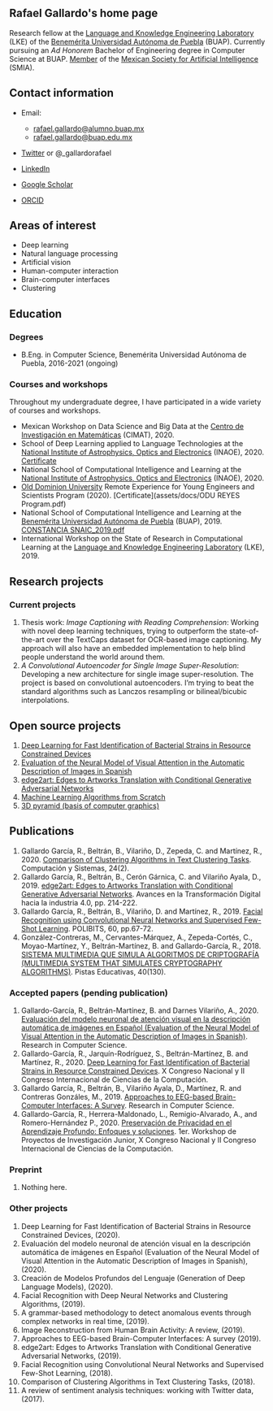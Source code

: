 ## Rafael Gallardo's home page

Research fellow at the [Language and Knowledge Engineering Laboratory](http://www.lke.buap.mx/) (LKE) of the [Benemérita Universidad Autónoma de Puebla](https://www.buap.mx/) (BUAP). Currently pursuing an *Ad Honorem* Bachelor of Engineering degree in Computer Science at BUAP. [Member](assets/docs/ConstanciaSocioSMIAc65.pdf) of the [Mexican Society for Artificial Intelligence](http://smia.mx/) (SMIA).

## Contact information
- Email:
  * rafael.gallardo@alumno.buap.mx
  * rafael.gallardo@buap.edu.mx

- [Twitter](https://twitter.com/_gallardorafael) or @_gallardorafael
- [LinkedIn](https://www.linkedin.com/in/gallardo-garcia-r/)
- [Google Scholar](https://scholar.google.com/citations?user=OGxJCHoAAAAJ)
- [ORCID](https://orcid.org/0000-0001-5085-3501)

## Areas of interest
- Deep learning
- Natural language processing
- Artificial vision
- Human-computer interaction
- Brain-computer interfaces
- Clustering

## Education

### Degrees
- B.Eng. in Computer Science, Benemérita Universidad Autónoma de Puebla, 2016-2021 (ongoing)

### Courses and workshops
Throughout my undergraduate degree, I have participated in a wide variety of courses and workshops.

- Mexican Workshop on Data Science and Big Data at the [Centro de Investigación en Matemáticas](https://www.cimat.mx/) (CIMAT), 2020.
- School of Deep Learning applied to Language Technologies at the
[National Institute of Astrophysics, Optics and Electronics](https://www.inaoep.mx/) (INAOE), 2020. [Certificate](assets/docs/Reconocimiento_Taller_CD_BD_2020_Rafael_Gallardo_García.pdf)
- National School of Computational Intelligence and Learning at the
[National Institute of Astrophysics, Optics and Electronics](https://www.inaoep.mx/) (INAOE), 2020.
- [Old Dominion University](https://www.odu.edu/) Remote Experience for Young Engineers
and Scientists Program (2020). [Certificate](assets/docs/ODU REYES Program.pdf)
- National School of Computational Intelligence and Learning at the
[Benemérita Universidad Autónoma de Puebla](https://www.buap.mx/) (BUAP), 2019. [CONSTANCIA SNAIC_2019.pdf](Certificate)
- International Workshop on the State of Research in Computational
Learning at the [Language and Knowledge Engineering Laboratory](http://www.lke.buap.mx/) (LKE), 2019.

## Research projects

### Current projects
1. Thesis work: *Image Captioning with Reading Comprehension*: Working with novel deep learning techniques, trying to outperform the
state-of-the-art over the TextCaps dataset for OCR-based image captioning. My approach will also have an embedded implementation to help blind people understand the world around them.
2. *A Convolutional Autoencoder for Single Image Super-Resolution*: Developing a new architecture for single image super-resolution. The
project is based on convolutional autoencoders. I’m trying to beat the standard algorithms such as Lanczos resampling or bilineal/bicubic interpolations.

## Open source projects
1. [Deep Learning for Fast Identification of Bacterial Strains in Resource Constrained Devices](https://github.com/gallardorafael/bacterialidentification)
2. [Evaluation of the Neural Model of Visual Attention in the Automatic Description of Images in Spanish](https://github.com/gallardorafael/ShowAttendTell_Flickr8k_Spanish)
3. [edge2art: Edges to Artworks Translation with Conditional Generative Adversarial Networks](https://github.com/gallardorafael/edge2art)
4. [Machine Learning Algorithms from Scratch](https://github.com/gallardorafael/ML_From_Scratch)
5. [3D pyramid (basis of computer graphics)](https://github.com/gallardorafael/3dpyramid)

## Publications
1. Gallardo García, R., Beltrán, B., Vilariño, D., Zepeda, C. and Martínez, R., 2020. [Comparison of Clustering Algorithms in Text Clustering Tasks](https://cys.cic.ipn.mx/ojs/index.php/CyS/article/view/3369). Computación y Sistemas, 24(2).
2. Gallardo García, R., Beltrán, B., Cerón Gárnica, C. and Vilariño Ayala, D., 2019. [edge2art: Edges to Artworks Translation with Conditional Generative Adversarial Networks](http://www.aniei.org.mx/Archivos/Memorias/Libro_Electronico_CNCIIC2019.pdf). Avances en la Transformación Digital hacia la industria 4.0, pp. 214-222.
3. Gallardo García, R., Beltrán, B., Vilariño, D. and Martínez, R., 2019. [Facial Recognition using Convolutional Neural Networks and Supervised Few-Shot Learning](https://www.cys.cic.ipn.mx/ojs/index.php/polibits/article/view/3859/3142). POLIBITS, 60, pp.67-72.
4. González-Contreras, M., Cervantes-Márquez, A., Zepeda-Cortés, C., Moyao-Martínez, Y., Beltrán-Martínez, B. and Gallardo-García, R., 2018. [SISTEMA MULTIMEDIA QUE SIMULA ALGORITMOS DE CRIPTOGRAFÍA (MULTIMEDIA SYSTEM THAT SIMULATES CRYPTOGRAPHY ALGORITHMS)](http://www.itc.mx/ojs/index.php/pistas/article/view/1668). Pistas Educativas, 40(130).

### Accepted papers (pending publication)
1. Gallardo-García, R., Beltrán-Martínez, B. and Darnes Vilariño, A., 2020. [Evaluación del modelo neuronal de atención visual en la descripción automática de imágenes en Español (Evaluation of the Neural Model of Visual Attention in the Automatic Description of Images in Spanish)](assets/docs/COMIA2020.pdf). Research in Computer Science.
2. Gallardo-García, R., Jarquín-Rodríguez, S., Beltrán-Martínez, B. and Martínez, R., 2020. [Deep Learning for Fast Identification of Bacterial Strains in Resource Constrained Devices](assets/docs/paper12_revisado_latex.pdf). X Congreso Nacional y II Congreso Internacional de Ciencias de la Computación.
3. Gallardo García, R., Beltrán, B., Vilariño Ayala, D., Martínez, R. and Contreras Gonzáles, M., 2019. [Approaches to EEG-based Brain-Computer Interfaces: A Survey](assets/docs/LKE_ID_8.pdf). Research in Computer Science.
4. Gallardo-García, R., Herrera-Maldonado, L., Remigio-Alvarado, A., and Romero-Hernández P., 2020. [Preservación de Privacidad en el Aprendizaje Profundo: Enfoques y soluciones](assets/docs/PrivacyPreseervingDL.pdf). 1er. Workshop de Proyectos de Investigación Junior, X Congreso Nacional y II Congreso Internacional de Ciencias de la Computación.

### Preprint
1. Nothing here.

### Other projects
1. Deep Learning for Fast Identification of Bacterial Strains in Resource Constrained Devices, (2020).
2. Evaluación del modelo neuronal de atención visual en la descripción automática de imágenes en Español (Evaluation of the Neural Model of Visual Attention in the Automatic Description of Images in Spanish), (2020).
3. Creación de Modelos Profundos del Lenguaje (Generation of Deep Language Models), (2020).
4. Facial Recognition with Deep Neural Networks and Clustering Algorithms, (2019).
5. A grammar-based methodology to detect anomalous events through complex networks in real time, (2019).
6. Image Reconstruction from Human Brain Activity: A review, (2019).
7. Approaches to EEG-based Brain-Computer Interfaces: A survey (2019).
8. edge2art: Edges to Artworks Translation with Conditional Generative Adversarial Networks, (2019).
9. Facial Recognition using Convolutional Neural Networks and Supervised Few-Shot Learning, (2018).
10. Comparison of Clustering Algorithms in Text Clustering Tasks, (2018).
11. A review of sentiment analysis techniques: working with Twitter data, (2017).
